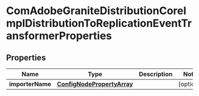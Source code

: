 

# ComAdobeGraniteDistributionCoreImplDistributionToReplicationEventTransformerProperties

## Properties

Name | Type | Description | Notes
------------ | ------------- | ------------- | -------------
**importerName** | [**ConfigNodePropertyArray**](ConfigNodePropertyArray.md) |  |  [optional]



